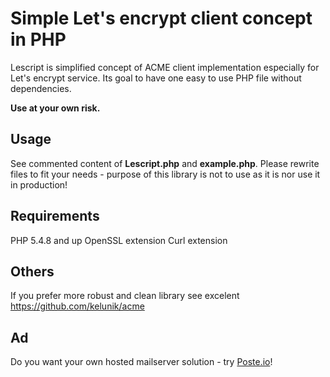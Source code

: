 # Simple Let's encrypt client concept in PHP

Lescript is simplified concept of ACME client implementation especially for Let's encrypt service. Its goal to have one 
easy to use PHP file without dependencies. 

**Use at your own risk.**

## Usage

See commented content of **Lescript.php** and **example.php**. Please rewrite files to fit your needs - purpose of this library is not to use as it is nor use it in production!

## Requirements

PHP 5.4.8 and up
OpenSSL extension
Curl extension

## Others

If you prefer more robust and clean library see excelent https://github.com/kelunik/acme


## Ad

Do you want your own hosted mailserver solution - try [Poste.io](https://poste.io)!